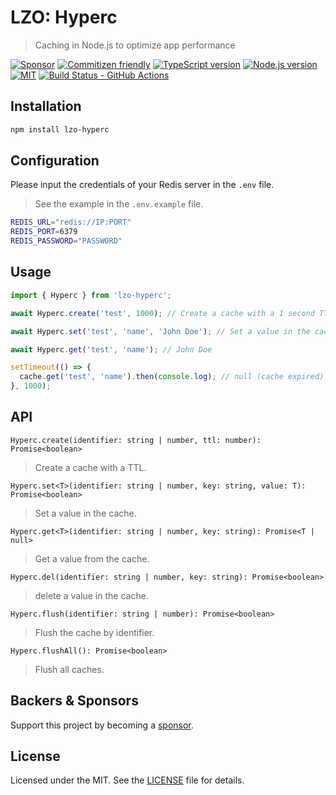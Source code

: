 # LZO: Hyperc

> Caching in Node.js to optimize app performance

[![Sponsor][sponsor-badge]][sponsor]
[![Commitizen friendly][commitizen-badge]][commitizen]
[![TypeScript version][ts-badge]][typescript-4-9]
[![Node.js version][nodejs-badge]][nodejs]
[![MIT][license-badge]][license]
[![Build Status - GitHub Actions][gha-badge]][gha-ci]

## Installation

```bash
npm install lzo-hyperc
```

## Configuration

Please input the credentials of your Redis server in the `.env` file.

> See the example in the `.env.example` file.

```bash
REDIS_URL="redis://IP:PORT"
REDIS_PORT=6379
REDIS_PASSWORD="PASSWORD"
```

## Usage

```typescript
import { Hyperc } from 'lzo-hyperc';

await Hyperc.create('test', 1000); // Create a cache with a 1 second TTL

await Hyperc.set('test', 'name', 'John Doe'); // Set a value in the cache

await Hyperc.get('test', 'name'); // John Doe

setTimeout(() => {
  cache.get('test', 'name').then(console.log); // null (cache expired)
}, 1000);
```

## API

`Hyperc.create(identifier: string | number, ttl: number): Promise<boolean>`

> Create a cache with a TTL.

`Hyperc.set<T>(identifier: string | number, key: string, value: T): Promise<boolean>`

> Set a value in the cache.

`Hyperc.get<T>(identifier: string | number, key: string): Promise<T | null>`

> Get a value from the cache.

`Hyperc.del(identifier: string | number, key: string): Promise<boolean>`

> delete a value in the cache.

`Hyperc.flush(identifier: string | number): Promise<boolean>`

> Flush the cache by identifier.

`Hyperc.flushAll(): Promise<boolean>`

> Flush all caches.

## Backers & Sponsors

Support this project by becoming a [sponsor][sponsor].

## License

Licensed under the MIT. See the [LICENSE](https://github.com/Lack-Zillions-Over/hyperc/blob/main/LICENSE) file for details.

[commitizen-badge]: https://img.shields.io/badge/commitizen-friendly-brightgreen.svg
[commitizen]: http://commitizen.github.io/cz-cli/
[ts-badge]: https://img.shields.io/badge/TypeScript-4.9-blue.svg
[nodejs-badge]: https://img.shields.io/badge/Node.js->=%2018.12.1-blue.svg
[nodejs]: https://nodejs.org/dist/latest-v18.x/docs/api/
[gha-badge]: https://github.com/Lack-Zillions-Over/hyperc/actions/workflows/nodejs.yml/badge.svg
[gha-ci]: https://github.com/Lack-Zillions-Over/hyperc/actions/workflows/nodejs.yml
[typescript-4-9]: https://devblogs.microsoft.com/typescript/announcing-typescript-4-9/
[license-badge]: https://img.shields.io/badge/license-MIT-blue.svg
[license]: https://github.com/Lack-Zillions-Over/hyperc/blob/main/LICENSE
[sponsor-badge]: https://img.shields.io/badge/♥-Sponsor-fc0fb5.svg
[sponsor]: https://github.com/sponsors/Lack-Zillions-Over

